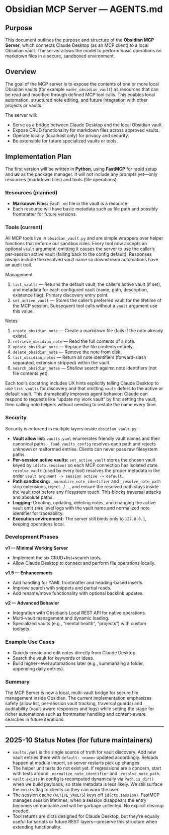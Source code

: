 # Obsidian MCP Server — AGENTS.md

## Purpose

This document outlines the purpose and structure of the **Obsidian MCP Server**, which connects Claude Desktop (as an MCP client) to a local Obsidian vault. The server allows the model to perform basic operations on markdown files in a secure, sandboxed environment.

## Overview

The goal of the MCP server is to expose the contents of one or more local Obsidian vaults (for example `nader_obsidian_vault`) as resources that can be read and modified through defined MCP tool calls. This enables local automation, structured note editing, and future integration with other projects or vaults.

The server will:

* Serve as a bridge between Claude Desktop and the local Obsidian vault.
* Expose CRUD functionality for markdown files across approved vaults.
* Operate locally (localhost only) for privacy and security.
* Be extensible for future specialized vaults or tools.

## Implementation Plan

The first version will be written in **Python**, using **FastMCP** for rapid setup and **uv** as the package manager. It will not include any prompts yet—only resources (markdown files) and tools (file operations).

### Resources (planned)

* **Markdown Files:** Each `.md` file in the vault is a resource.
* Each resource will have basic metadata such as file path and possibly frontmatter for future versions.

### Tools (current)

All MCP tools live in `obsidian_vault.py` and are simple wrappers over helper functions that enforce our sandbox rules. Every tool now accepts an optional `vault` argument; omitting it causes the server to use the caller’s per-session active vault (falling back to the config default). Responses always include the resolved vault name so downstream automations have an audit trail.

Management
1. `list_vaults` — Returns the default vault, the caller’s active vault (if set), and metadata for each configured vault (name, path, description, existence flag). Primary discovery entry point.
2. `set_active_vault` — Stores the caller’s preferred vault for the lifetime of the MCP session. Subsequent tool calls without a `vault` argument use this value.

Notes
1. `create_obsidian_note` — Create a markdown file (fails if the note already exists).
2. `retrieve_obsidian_note` — Read the full contents of a note.
3. `update_obsidian_note` — Replace the file contents entirely.
4. `delete_obsidian_note` — Remove the note from disk.
5. `list_obsidian_notes` — Return all note identifiers (forward-slash separated, extension stripped) within the vault.
6. `search_obsidian_notes` — Shallow search against note identifiers (not file contents yet).

Each tool’s docstring includes UX hints explicitly telling Claude Desktop to use `list_vaults` for discovery and that omitting `vault` defers to the active or default vault. This dramatically improves agent behavior: Claude can respond to requests like “update my work vault” by first setting the vault, then calling note helpers without needing to restate the name every time.

### Security

Security is enforced in multiple layers inside `obsidian_vault.py`:

* **Vault allow list:** `vaults.yaml` enumerates friendly vault names and their canonical paths. `_load_vaults_config` resolves each path and rejects unknown or malformed entries. Clients can never pass raw filesystem paths.
* **Per-session active vaults:** `set_active_vault` stores the chosen vault keyed by `id(ctx.session)` so each MCP connection has isolated state. `resolve_vault` (used by every tool) resolves the proper metadata in the order `vault argument -> session active -> default`.
* **Path sandboxing:** `_normalize_note_identifier` and `_resolve_note_path` strip extensions, reject `.`/`..`, and ensure the resolved path stays inside the vault root before any filesystem touch. This blocks traversal attacks and absolute paths.
* **Logging:** Creating, updating, deleting notes, and changing the active vault emit `INFO` level logs with the vault name and normalized note identifier for traceability.
* **Execution environment:** The server still binds only to `127.0.0.1`, keeping operations local.

### Development Phases

**v1 — Minimal Working Server**

* Implement the six CRUD+list+search tools.
* Allow Claude Desktop to connect and perform file operations locally.

**v1.5 — Enhancements**

* Add handling for YAML frontmatter and heading-based inserts.
* Improve search with snippets and partial reads.
* Add rename/move functionality with optional backlink updates.

**v2 — Advanced Behavior**

* Integration with Obsidian’s Local REST API for native operations.
* Multi-vault management and dynamic loading.
* Specialized vaults (e.g., “mental health”, “projects”) with custom toolsets.

### Example Use Cases

* Quickly create and edit notes directly from Claude Desktop.
* Search the vault for keywords or ideas.
* Build higher-level automations later (e.g., summarizing a folder, appending daily entries).

### Summary

The MCP Server is now a local, multi-vault bridge for secure file management inside Obsidian. The current implementation emphasizes safety (allow list, per-session vault tracking, traversal guards) and auditability (vault-aware responses and logs) while setting the stage for richer automations such as frontmatter handling and content-aware searches in future iterations.

---

## 2025-10 Status Notes (for future maintainers)

* `vaults.yaml` is the single source of truth for vault discovery. Add new vault entries there with `default: <name>` updated accordingly. Reloads happen at module import, so server restarts pick up changes.
* The helper unit tests do not exist yet. If regressions are a concern, start with tests around `_normalize_note_identifier` and `_resolve_note_path`.
* `vault.exists` in config is recomputed dynamically via `Path.is_dir()` when we build payloads, so stale metadata is less likely. We still surface the `exists` flag to clients so they can warn the user.
* The session cache (`ACTIVE_VAULTS`) keys off `id(ctx.session)`. FastMCP manages session lifetimes; when a session disappears the entry becomes unreachable and will be garbage collected. No explicit cleanup needed.
* Tool returns are dicts designed for Claude Desktop, but they’re equally useful for scripts or future REST layers—preserve this structure when extending functionality.
